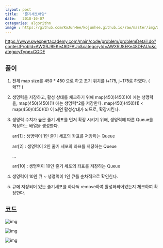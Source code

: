 ```yaml
---
layout: post
title:  "줄기세포배양"
date:   2018-10-07
categories: algorithm
image : https://github.com/KoJunHee/kojunhee.github.io/raw/master/img/algorithm.png
---
```


<https://www.swexpertacademy.com/main/code/problem/problemDetail.do?contestProbId=AWXRJ8EKe48DFAUo&categoryId=AWXRJ8EKe48DFAUo&categoryType=CODE>	

## 풀이

1. 전체 map size를 450 * 450 으로 하고 초기 위치를 i+175, j+175로 하였다. ( 왜?? )

2. 생명력을 저장하고, 활성 상태를 체크하기 위해 map(450)(450)(0) 에는 생명력을, map(450)(450)(1) 에는 생명력*2를 저장한다. map(450)(450)(1) < map(450)(450)(0) 이 되면 활성상태가 되므로, 확장시킨다.  

3. 생명력 수치가 높은 줄기 세포를 먼저 확장 시키기 위해, 생명력에 따른 Queue를 저장하는 배열을 생성한다.

   arr[1] : 생명력이 1인 줄기 세포의 좌표를 저장하는 Queue

   arr[2] : 생명력이 2인 줄기 세포의 좌표를 저장하는 Queue

   ...

   arr[10] : 생명력이 10인 줄기 세포의 좌표를 저장하는 Queue 

4. 생명력이 10인 큐 ~ 생명력이 1인 큐를 순차적으로 확인한다.

5. 큐에 저장되어 있는 줄기세포를 하나씩 remove하여 활성화되어있는지 체크하여 확장한다.

## 코드

![img](https://github.com/KoJunHee/kojunhee.github.io/raw/master/img/cellExte01.png)

![img](https://github.com/KoJunHee/kojunhee.github.io/raw/master/img/cellExte02.png)

![img](https://github.com/KoJunHee/kojunhee.github.io/raw/master/img/cellExte03.png)

